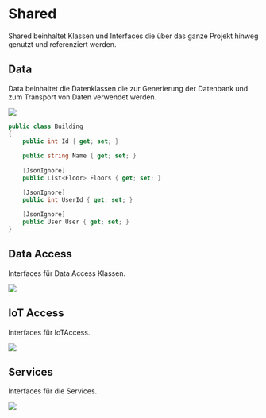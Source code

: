 # Shared

Shared beinhaltet Klassen und Interfaces die über das ganze Projekt hinweg genutzt und referenziert werden.

## Data

Data beinhaltet die Datenklassen die zur Generierung der Datenbank und zum Transport von Daten verwendet werden.

<img src="/img/server/Dependencies Graph Shared Data.png">

```C#
public class Building
{
    public int Id { get; set; }
    
    public string Name { get; set; }
    
    [JsonIgnore]
    public List<Floor> Floors { get; set; }

    [JsonIgnore]
    public int UserId { get; set; }
    
    [JsonIgnore]
    public User User { get; set; }
}
```

## Data Access

Interfaces für Data Access Klassen.

<img src="/img/server/Dependencies Graph Shared DataAccess.png">

## IoT Access

Interfaces für IoTAccess.

<img src="/img/server/Dependencies Graph Shared IoTAccess.png">

## Services

Interfaces für die Services.

<img src="/img/server/Dependencies Graph Shared Services.png">
